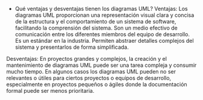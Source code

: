 - Qué ventajas y desventajas tienen los diagramas UML?
Ventajas: 
Los diagramas UML proporcionan una representación visual clara y concisa de la estructura y el comportamiento de un sistema de software, facilitando la comprensión del sistema.
Son un medio efectivo de comunicación entre los diferentes miembros del equipo de desarrollo.
Es un estándar en la industria.
Permiten abstraer detalles complejos del sistema y presentarlos de forma simplificada.

Desventajas:
En proyectos grandes y complejos, la creación y el mantenimiento de diagramas UML puede ser una tarea compleja y consumir mucho tiempo.
En algunos casos los diagramas UML pueden no ser relevantes o útiles para ciertos proyectos o equipos de desarrollo, especialmente en proyectos pequeños o ágiles donde la documentación formal puede ser menos prioritaria.